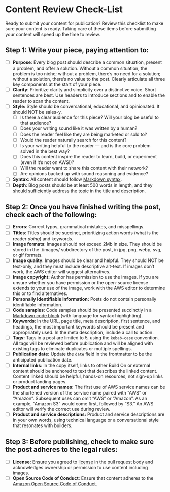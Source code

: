 # Content Review Check-List

Ready to submit your content for publication? Review this checklist to make sure your content is ready. Taking care of these items before submitting your content will speed up the time to review.

## Step 1: Write your piece, paying attention to:

- [ ] **Purpose**: Every blog post should describe a common situation, present a problem, and offer a solution. Without a common situation, the problem is too niche; without a problem, there’s no need for a solution; without a solution, there’s no value to the post. Clearly articulate all three key components at the start of your piece.
- [ ] **Clarity**: Prioritize clarity and simplicity over a distinctive voice. Short sentences are best. Use headers to introduce sections and to enable the reader to scan the content.
- [ ] **Style:** Style should be conversational, educational, and opinionated. It should NOT be sales-y.
    - [ ] Is there a clear audience for this piece? Will your blog be useful to that audience?
    - [ ] Does your writing sound like it was written by a human?
    - [ ]  Does the reader feel like they are being marketed or sold to?
    - [ ]  Would the reader naturally search for this content?
    - [ ] Is your writing helpful to the reader — and is the core problem solved in the best way?
    - [ ] Does this content inspire the reader to learn, build, or experiment (even if it’s not on AWS!)?
    - [ ]  Will the reader want to share this content with their network?
    - [ ] Are opinions backed up with sound reasoning and evidence?
- [ ] **Syntax**: All content should follow [Markdown syntax](https://www.markdownguide.org/basic-syntax/). 
- [ ] **Depth**: Blog posts should be at least 500 words in length, and they should sufficiently address the topic in the title and description.

## Step 2: Once you have finished writing the post, check each of the following:

- [ ] **Errors**: Correct typos, grammatical mistakes, and misspellings.
- [ ] **Titles**: Titles should be succinct, prioritizing action words (what is the reader *doing*) and keywords.
- [ ] **Image formats**: Images should not exceed 2Mb in size. They should be stored in the ./images/ subdirectory of the post, in jpg, png, webp, svg, or gif formats.
- [ ] **Image quality**: Images should be clear and helpful. They should NOT be text-only, and they must include descriptive alt-text. If images don’t work, the AWS editor will suggest alternatives.
- [ ] **Image copyright:** Author has permission to use the images. If you are unsure whether you have permission or the open-source license extends to your use of the image, work with the AWS editor to determine this or to find alternatives.
- [ ] **Personally Identifiable Information:** Posts do not contain personally identifiable information.
- [ ] **Code samples**: Code samples should be presented succinctly in a [Markdown code block](https://www.markdownguide.org/basic-syntax/#code-blocks-1) (with language for syntax highlighting).
- [ ] **Keywords**: In the URL, page title, meta description, first sentence, and headings, the most important keywords should be present and appropriately used. In the meta description, include a call to action.
- [ ] **Tags:** Tags in a post are limited to 5, using the `kebab-case` convention. All tags will be reviewed before publication and will be aligned with existing tags to eliminate duplicates or multiple spellings.
- [ ] **Publication date:** Update the `date` field in the frontmatter to be the anticipated publication date.
- [ ] **Internal links**: In the copy itself, links to other Build On or external content should be anchored to text that describes the linked content. Content linked should be helpful, hands-on resources, not sign-up links or product landing pages.
- [ ] **Product and service names:** The first use of AWS service names can be the shortened version of the service name paired with “AWS” or “Amazon”. Subsequent uses can omit “AWS” or “Amazon”. As an example, “Amazon S3” would come first, followed by “S3.” An AWS editor will verify the correct use during review.
- [ ] **Product and service descriptions:** Product and service descriptions are in your own words, using technical language or a conversational style that resonates with builders.

## Step 3: Before publishing, check to make sure the post adheres to the legal rules:

- [ ] **License:** Ensure you agreed to [license](/LICENSE) in the pull request body and acknowledges ownership or permission to use content including images.
- [ ] **Open Source Code of Conduct**: Ensure that content adheres to the [Amazon Open Source Code of Conduct](https://aws.github.io/code-of-conduct).
